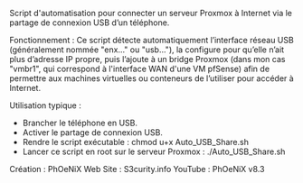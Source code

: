Script d'automatisation pour connecter un serveur Proxmox à Internet via le partage de connexion USB d’un téléphone.

Fonctionnement :
Ce script détecte automatiquement l’interface réseau USB (généralement nommée  "enx..." ou "usb..."), la configure pour qu’elle n’ait plus d’adresse IP propre, puis l’ajoute à un bridge Proxmox (dans mon cas "vmbr1", qui correspond à l'interface WAN d'une VM pfSense) afin de permettre aux  machines virtuelles ou conteneurs de l’utiliser pour accéder à Internet.

Utilisation typique :
- Brancher le téléphone en USB.
- Activer le partage de connexion USB.
- Rendre le script exécutable : chmod u+x Auto_USB_Share.sh
- Lancer ce script en root sur le serveur Proxmox : ./Auto_USB_Share.sh

Création :
PhOeNiX
Web Site : S3curity.info
YouTube : PhOeNiX v8.3
